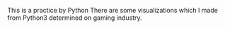This is a practice by Python
There are some visualizations which I made from Python3 determined on gaming industry.
